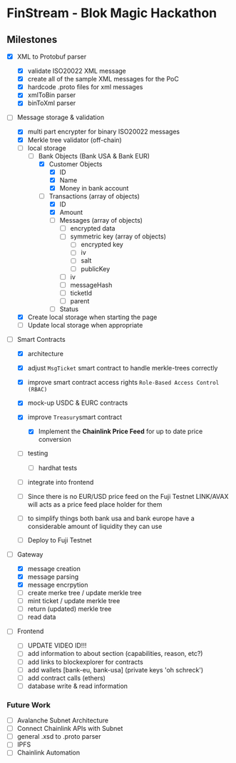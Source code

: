 # FinStream - Blok Magic Hackathon

## Milestones

- [X] XML to Protobuf parser

  - [X] validate ISO20022 XML message
  - [X] create all of the sample XML messages for the PoC
  - [X] hardcode .proto files for xml messages
  - [X] xmlToBin parser
  - [X] binToXml parser
- [ ] Message storage & validation

  - [X] multi part encrypter for binary ISO20022 messages
  - [X] Merkle tree validator (off-chain)
  - [ ] local storage
    - [ ] Bank Objects (Bank USA & Bank EUR)
      - [X] Customer Objects
        - [X] ID
        - [X] Name
        - [X] Money in bank account
      - [ ] Transactions (array of objects)
        - [X] ID
        - [X] Amount
        - [ ] Messages (array of objects)
          - [ ] encrypted data
          - [ ] symmetric key (array of objects)
            - [ ] encrypted key
            - [ ] iv
            - [ ] salt
            - [ ] publicKey
          - [ ] iv
          - [ ] messageHash
          - [ ] ticketId
          - [ ] parent
        - [ ] Status
  - [X] Create local storage when starting the page
  - [ ] Update local storage when appropriate
- [ ] Smart Contracts

  - [X] architecture
  - [X] adjust `MsgTicket` smart contract to handle merkle-trees correctly
  - [X] improve smart contract access rights `Role-Based Access Control (RBAC)`
  - [X] mock-up USDC & EURC contracts
  - [X] improve `Treasury`smart contract

    - [X] Implement the **Chainlink Price Feed** for up to date price conversion
  - [ ] testing

    - [ ] hardhat tests
  - [ ] integrate into frontend
  - [ ] Since there is no EUR/USD price feed on the Fuji Testnet LINK/AVAX will acts as a price feed place holder for them
  - [ ] to simplify things both bank usa and bank europe have a considerable amount of liquidity they can use
  - [ ] Deploy to Fuji Testnet
- [ ] Gateway

  - [X] message creation
  - [X] message parsing
  - [X] message encrpytion
  - [ ] create merke tree / update merkle tree
  - [ ] mint ticket / update merkle tree
  - [ ] return (updated) merkle tree
  - [ ] read data
- [ ] Frontend

  - [ ] UPDATE VIDEO ID!!!
  - [ ] add information to about section (capabilities, reason, etc?)
  - [ ] add links to blockexplorer for contracts
  - [ ] add wallets [bank-eu, bank-usa] (private keys 'oh schreck')
  - [ ] add contract calls (ethers)
  - [ ] database write & read information

### Future Work

- [ ] Avalanche Subnet Architecture
- [ ] Connect Chainlink APIs with Subnet
- [ ] general .xsd to .proto parser
- [ ] IPFS
- [ ] Chainlink Automation
